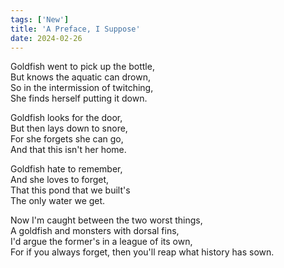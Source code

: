 ```yaml
---
tags: ['New']
title: 'A Preface, I Suppose'
date: 2024-02-26
---
```


Goldfish went to pick up the bottle,  
But knows the aquatic can drown,  
So in the intermission of twitching,  
She finds herself putting it down.

Goldfish looks for the door,  
But then lays down to snore,  
For she forgets she can go,  
And that this isn't her home.

Goldfish hate to remember,  
And she loves to forget,  
That this pond that we built's  
The only water we get.

Now I'm caught between the two worst things,  
A goldfish and monsters with dorsal fins,  
I'd argue the former's in a league of its own,  
For if you always forget, then you'll reap what history has sown.  
